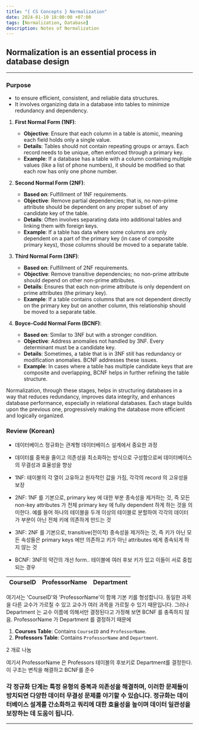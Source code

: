 ```yaml
---
title: "{ CS Concepts } Normalization"
date: 2024-01-10 18:00:00 +07:00
tags: [Normalization, Database]
description: Notes of Normalization
---
```


## Normalization is an essential process in database design
---

### Purpose 
- to ensure efficient, consistent, and reliable data structures.
- It involves organizing data in a database into tables to minimize redundancy and dependency.

1. **First Normal Form (1NF)**:
   - **Objective**: Ensure that each column in a table is atomic, meaning each field holds only a single value.
   - **Details**: Tables should not contain repeating groups or arrays. Each record needs to be unique, often enforced through a primary key.
   - **Example**: If a database has a table with a column containing multiple values (like a list of phone numbers), it should be modified so that each row has only one phone number.

2. **Second Normal Form (2NF)**:
   - **Based on**: Fulfillment of 1NF requirements.
   - **Objective**: Remove partial dependencies; that is, no non-prime attribute should be dependent on any proper subset of any candidate key of the table.
   - **Details**: Often involves separating data into additional tables and linking them with foreign keys.
   - **Example**: If a table has data where some columns are only dependent on a part of the primary key (in case of composite primary keys), those columns should be moved to a separate table.

3. **Third Normal Form (3NF)**:
   - **Based on**: Fulfillment of 2NF requirements.
   - **Objective**: Remove transitive dependencies; no non-prime attribute should depend on other non-prime attributes.
   - **Details**: Ensures that each non-prime attribute is only dependent on prime attributes (the primary key).
   - **Example**: If a table contains columns that are not dependent directly on the primary key but on another column, this relationship should be moved to a separate table.

4. **Boyce-Codd Normal Form (BCNF)**:
   - **Based on**: Similar to 3NF but with a stronger condition.
   - **Objective**: Address anomalies not handled by 3NF. Every determinant must be a candidate key.
   - **Details**: Sometimes, a table that is in 3NF still has redundancy or modification anomalies. BCNF addresses these issues.
   - **Example**: In cases where a table has multiple candidate keys that are composite and overlapping, BCNF helps in further refining the table structure.

Normalization, through these stages, helps in structuring databases in a way that reduces redundancy, improves data integrity, and enhances database performance, especially in relational databases. Each stage builds upon the previous one, progressively making the database more efficient and logically organized.


### Review (Korean)
- 데이터베이스 정규화는 관계형 데이터베이스 설계에서 중요한 과정
- 데이터를 중복을 줄이고 의존성을 최소화하는 방식으로 구성함으로써 데이터베이스의 무결성과 효율성을 향상

- 1NF: 테이블의 각 열이 고유하고 원자적인 값을 가짐, 각각의 record 의 고유성을 보장
- 2NF: 1NF 를 기본으로, primary key 에 대한 부분 종속성을 제거하는 것, 즉 모든 non-key attributes 가 전체 primary key 에 fully dependent 하게 하는 것을 의미한다. 예를 들어 하나의 테이블을 두개 이상의 테이블로 분할하여 각각의 데이터가 부분이 아닌 전체 키에 의존하게 만드는 것
- 3NF: 2NF 를 기본으로, transitive(전이적) 종속성을 제거하는 것, 즉 키가 아닌 모든 속성들은 primary keys 에만 의존하고 키가 아닌 attributes 에게 종속되게 하지 않는 것


- BCNF: 3NF의 약간의 개선 form.. 테이블에 여러 후보 키가 있고 이들이 서로 중첩되는 경우

| CourseID | ProfessorName | Department |
|----------|---------------|------------|

여기서는 'CourseID'와 'ProfessorName'이 함께 기본 키를 형성합니다. 동일한 과목을 다른 교수가 가르칠 수 있고 교수가 여러 과목을 가르칠 수 있기 때문입니다. 그러나 Department 는 교수 이름에 의해서만 결정된다고 가정해 보면 BCNF 를 충족하지 않음. ProfessorName 가 Department 를 결정하기 때문에

1. **Courses Table**: Contains `CourseID` and `ProfessorName`.
2. **Professors Table**: Contains `ProfessorName` and `Department`.

2 개로 나눔 

여기서 ProfessorName 은 Professors 테이블의 후보키로 Department를 결정한다. 이 구조는 변칙을 해결하고 BCNF를 준수

### 각 정규화 단계는 특정 유형의 중복과 의존성을 해결하며, 이러한 문제들이 방치되면 다양한 데이터 무결성 문제를 야기할 수 있습니다. 정규화는 데이터베이스 설계를 간소화하고 쿼리에 대한 효율성을 높이며 데이터 일관성을 보장하는 데 도움이 됩니다.

---